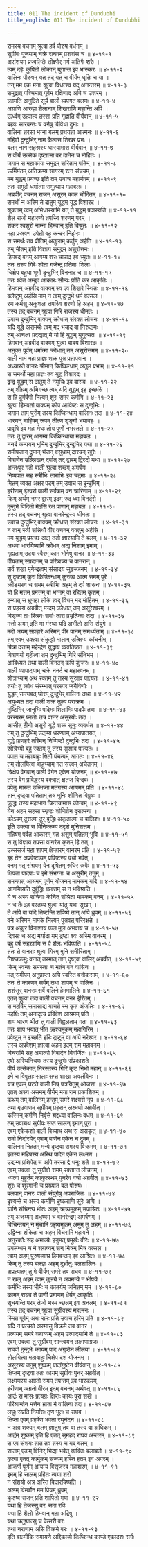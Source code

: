 ```yaml
---
title: 011 The incident of Dundubhi
title_english: 011 The incident of Dundubhi

---
```

रामस्य वचनम् श्रुत्वा हर्ष पौरुष वर्धनम् ।  
सुग्रीवः पूजयाम् चक्रे राघवम् प्रशशंस च ॥ ४-११-१  
असंशयम् प्रज्वलितैः तीक्ष्णैर् मर्म अतिगैः शरैः ।  
त्वम् दहेः कुपितो लोकान् युगान्त इव भास्करः ॥ ४-११-२  
वालिनः पौरुषम् यत् तद् यत् च वीर्यम् धृतिः च या ।  
तन् मम एक मनाः श्रुत्वा विधत्स्व यद् अनन्तरम् ॥ ४-११-३  
समुद्रात् पश्चिमात् पूर्वम् दक्षिणाद् अपि च उत्तरम् ।  
क्रामति अनुदिते सूर्ये वाली व्यपगत क्लमः ॥ ४-११-४  
अग्राणि आरुह्य शैलानाम् शिखराणि महान्ति अपि ।  
ऊर्ध्वम् उत्पात्य तरसा प्रति गृह्णाति वीर्यवान् ॥ ४-११-५  
बहवः सारवन्तः च वनेषु विविधा द्रुमाः ।  
वालिना तरसा भग्ना बलम् प्रथयता आत्मनः ॥ ४-११-६  
महिषो दुन्दुभिर् नाम कैलास शिखर प्रभः ।  
बलम् नाग सहस्रस्य धारयामास वीर्यवान् ॥ ४-११-७  
स वीर्य उत्सेक दुष्टात्मा वर दानेन च मोहितः ।  
जगाम स महाकायः समुद्रम् सरिताम् पतिम् ॥ ४-११-८  
ऊर्मिमंतम् अतिक्रम्य सागरम् रत्न संचयम् ।  
मम युद्धम् प्रयच्छ इति तम् उवाच महार्णवम् ॥ ४-११-९  
ततः समुद्रो धर्मात्मा समुत्थाय महाबलः ।  
अब्रवीद् वचनम् राजन् असुरम् काल चोदितम् ॥ ४-११-१०  
समर्थो न अस्मि ते दातुम् युद्धम् युद्ध विशारद ।  
श्रूयताम् त्वम् अभिधास्यामि यत् ते युद्धम् प्रदास्यति ॥ ४-११-११  
शैल राजो महारण्ये तपस्वि शरणम् परम् ।  
शंकर श्वशुरो नाम्ना हिमवान् इति विश्रुतः ॥ ४-११-१२  
महा प्रस्रवण उपेतो बहु कन्दर निर्झरः ।  
स समर्थः तव प्रीतिम् अतुलाम् कर्तुम् अर्हति ॥ ४-११-१३  
तम् भीतम् इति विज्ञाय समुद्रम् असुरोत्तमः ।  
हिमवद् वनम् आगम्य शरः चापाद् इव च्युतः ॥ ४-११-१४  
ततः तस्य गिरेः श्वेता गजेन्द्र प्रतिमाः शिलाः ।  
चिक्षेप बहुधा भूमौ दुन्दुभिर् विननाद च ॥ ४-११-१५  
ततः श्वेत अम्बुद आकारः सौम्यः प्रीति कर आकृतिः ।  
हिमवान् अब्रवीद् वाक्यम् स्व एव शिखरे स्थितः ॥ ४-११-१६  
क्लेष्टुम् अर्हसि माम् न त्वम् दुन्दुभे धर्म वत्सल ।  
रण कर्मसु अकुशलः तपस्वि शरणो हि अहम् ॥ ४-११-१७  
तस्य तद् वचनम् श्रुत्वा गिरि राजस्य धीमतः ।  
उवाच दुन्दुभिर् वाक्यम् क्रोधात् संरक्त लोचनः ॥ ४-११-१८  
यदि युद्धे असमर्थः त्वम् मद् भयाद् वा निरुद्यमः ।  
तम् आचक्ष्व प्रदद्यात् मे यो हि युद्धम् युयुत्सतः ॥ ४-११-१९  
हिमवान् अब्रवीद् वाक्यम् श्रुत्वा वाक्य विशारदः ।  
अनुक्त पूर्वम् धर्मात्मा क्रोधात् तम् असुरोत्तमम् ॥ ४-११-२०  
वाली नाम महा प्राज्ञः शक्र पुत्र प्रतापवान् ।  
अध्यास्ते वानरः श्रीमान् किष्किन्धाम् अतुल प्रभाम् ॥ ४-११-२१  
स समर्थो महा प्राज्ञः तव युद्ध विशारदः ।  
द्वन्द्व युद्धम् स दातुम् ते नमुचिः इव वासवः ॥ ४-११-२२  
तम् शीघ्रम् अभिगच्छ त्वम् यदि युद्धम् इह इच्छसि ।  
स हि दुर्मर्षणो नित्यम् शूरः समर कर्मणि ॥ ४-११-२३  
श्रुत्वा हिमवतो वाक्यम् कोप आविष्टः स दुन्दुभिः ।  
जगाम ताम् पुरीम् तस्य किष्किन्धाम् वालिनः तदा ॥ ४-११-२४  
धारयन् माहिषम् रूपम् तीक्ष्ण शृङ्गो भयावहः ।  
प्रावृषि इव महा मेघः तोय पूर्णो नभस्तले ॥ ४-११-२५  
ततः तु द्वारम् आगम्य किष्किन्धाया महाबलः ।  
ननर्द कम्पयन् भूमिम् दुन्दुभिर् दुन्दुभिर् यथा ॥ ४-११-२६  
समीपजान् द्रुमान् भंजन् वसुधाम् दारयन् खुरैः ।  
विषाणेन उल्लिखन् दर्पात् तद् द्वारम् द्विरदो यथा ॥ ४-११-२७  
अन्तःपुर गतो वाली श्रुत्वा शब्दम् अमर्षणः ।  
निष्पपात सह स्त्रीभिः ताराभिः इव चंद्रमाः ॥ ४-११-२८  
मितम् व्यक्त अक्षर पदम् तम् उवाच स दुन्दुभिम् ।  
हरीणाम् ईश्वरो वाली सर्वेषाम् वन चारिणाम् ॥ ४-११-२९  
किम् अर्थम् नगर द्वारम् इदम् रुद् ध्वा विनर्दसे ।  
दुन्दुभे विदितो मेऽसि रक्ष प्राणान् महाबल ॥ ४-११-३०  
तस्य तद् वचनम् श्रुत्वा वानरेन्द्रस्य धीमतः ।  
उवाच दुन्दुभिर् वाक्यम् क्रोधात् संरक्त लोचनः ॥ ४-११-३१  
न त्वम् स्त्री सन्निधौ वीर वचनम् वक्तुम् अर्हसि ।  
मम युद्धम् प्रयच्छ अद्य ततो ज्ञास्यामि ते बलम् ॥ ४-११-३२  
अथवा धारयिष्यामि क्रोधम् अद्य निशाम् इमाम् ।  
गृह्यताम् उदयः स्वैरम् काम भोगेषु वानर ॥ ४-११-३३  
दीयताम् संप्रदानम् च परिष्वज्य च वानरान् ।  
सर्व शखा मृगेन्द्रत्वम् संसादय सुहृज्जनम् ॥ ४-११-३४  
सु दृष्टाम् कुरु किष्किन्धाम् कुरुष्व आत्म समम् पुरे ।  
क्रीडयस्व च समम् स्त्रीभिः अहम् ते दर्प शासनः ॥ ४-११-३५  
यो हि मत्तम् प्रमत्तम् वा भग्नम् वा रहितम् कृशम् ।  
हन्यात् स भ्रूणहा लोके त्वद् विधम् मद मोहितम् ॥ ४-११-३६  
स प्रहस्य अब्रवीत् मन्दम् क्रोधात् तम् असुरेश्वरम् ।  
विसृज्य ताः स्त्रियः सर्वाः तारा प्रभृतिकाः तदा ॥ ४-११-३७  
मत्तो अयम् इति मा मंस्था यदि अभीतो असि संयुगे ।  
मदो अयम् संप्रहारे अस्मिन् वीर पानम् समर्थ्यताम् ॥ ४-११-३८  
तम् एवम् उक्त्वा संक्रुद्धो मालाम् उत्क्षिप्य कांचनीम् ।  
पित्रा दत्ताम् महेन्द्रेण युद्धाय व्यवतिष्ठत ॥ ४-११-३९  
विषाणयो गृहीत्वा तम् दुन्दुभिम् गिरि संनिभम् ।  
आविध्यत तथा वाली विनदन् कपि कुंजरः ॥ ४-११-४०  
वाली व्यापादयाम् चक्रे ननर्द च महास्वनम् ।  
श्रोत्राभ्याम् अथ रक्तम् तु तस्य सुस्राव पात्यतः ॥ ४-११-४१  
तयोः तु क्रोध संरम्भात् परस्पर जयैषिणोः ।  
युद्धम् समभवत् घोरम् दुन्दुभेर् वालिनः तथा ॥ ४-११-४२  
अयुध्यत तदा वाली शक्र तुल्य पराक्रमः ।  
मुष्टिभिर् जानुभिः पद्भिः शिलाभिः पादपैः तथा ॥ ४-११-४३  
परस्परम् घ्नतोः तत्र वानर असुरयोः तदा ।  
आसीत् हीनो असुरो युद्धे शक्र सूनुः व्यवर्धत ॥ ४-११-४४  
तम् तु दुन्दुभिम् उद्यम्य धरण्याम् अभ्यपातयत् ।  
युद्धे प्राणहरे तस्मिन् निष्पिष्टो दुन्दुभिः तदा ॥ ४-११-४५  
स्रोत्रेभ्यो बहु रक्तम् तु तस्य सुस्राव पात्यतः ।  
पपात च महाबाहुः क्षितौ पंचत्वम् आगतः ॥ ४-११-४६  
तम् तोलयित्वा बाहुभ्याम् गत सत्त्वम् अचेतनम् ।  
चिक्षेप वेगवान् वाली वेगेन एकेन योजनम् ॥ ४-११-४७  
तस्य वेग प्रविद्धस्य वक्त्रात् क्षतज बिन्दवः ।  
प्रपेतुः मारुत उत्क्षिप्ता मतंगस्य आश्रमम् प्रति ॥ ४-११-४८  
तान् दृष्ट्वा पतिताम् तत्र मुनिः शोणित विप्रुषः ।  
क्रुद्धः तस्य महाभाग चिन्तयामास कोन्वम् ॥ ४-११-४९  
येन अहम् सहसा स्पृष्टः शोणितेन दुरात्मना ।  
कोऽयम् दुरात्मा दुर् बुद्धिः अकृतात्मा च बालिशः ॥ ४-११-५०  
इति उक्त्वा स विनिष्क्रम्य ददृशे मुनिसत्तम ।  
महिषम् पर्वत आकारम् गत असुम् पतितम् भुवि ॥ ४-११-५१  
स तु विज्ञाय तपसा वानरेण कृतम् हि तत् ।  
उत्ससर्ज महा शापम् क्षेप्तारम् वानरम् प्रति ॥ ४-११-५२  
इह तेन अप्रवेष्टव्यम् प्रविष्टस्य वधो भवेत् ।  
वनम् मत् संश्रयम् येन दूषितम् रुधिर स्रवैः ॥ ४-११-५३  
क्षिपता पादपाः च इमे संभग्नाः च असुरीम् तनुम् ।  
समन्तात् आश्रमम् पूर्णम् योजनम् मामकम् यदि ॥ ४-११-५४  
आगमिष्यति दुर्बुद्धिः व्यक्तम् स न भविष्यति ।  
ये च अस्य सचिवाः केचित् संश्रिता मामकम् वनम् ॥ ४-११-५५  
न च तैः इह वस्तव्य श्रुत्वा यांतु यथा सुखम् ।  
ते अपि वा यदि तिष्टन्ति शपिष्ये तान् अपि ध्रुवम् ॥ ४-११-५६  
वने अस्मिन् मामके नित्यम् पुत्रवत् परिरक्षते ।  
पत्र अंकुर विनाशाय फल मूल अभवाय च ॥ ४-११-५७  
दिवसः च अद्य मर्यादा यम् द्रष्टा श्वः अस्मि वानरम् ।  
बहु वर्ष सहस्राणि स वै शैलः भविष्यति ॥ ४-११-५८  
ततः ते वानराः श्रुत्वा गिरम् मुनि समीरिताम् ।  
निश्चक्रमुः वनात् तस्मात् तान् दृष्ट्वा वालिर् अब्रवीत् ॥ ४-११-५९  
किम् भवन्तः समस्ताः च मतंग वन वासिनः ।  
मत् समीपम् अनुप्राप्ता अपि स्वस्ति वनौकसाम् ॥ ४-११-६०  
ततः ते कारणम् सर्वम् तथा शापम् च वालिनः ।  
शशंसुर् वानराः सर्वे वलिने हेममालिने ॥ ४-११-६१  
एतत् श्रुत्वा तदा वाली वचनम् वनर ईरितम् ।  
स महर्षिम् समासाद्य याचते स्म कृत अंजलिः ॥ ४-११-६२  
महर्षिः तम् अनादृत्य प्रविवेश आश्रमम् प्रति ।  
शाप धारण भीतः तु वाली विह्वलताम् गतः ॥ ४-११-६३  
ततः शाप भयात् भीत ऋश्यमूकम् महागिरिम् ।  
प्रवेष्टुम् न इच्छति हरिः द्रष्टुम् वा अपि नरेश्वर ॥ ४-११-६४  
तस्य अप्रवेशम् ज्ञात्वा अहम् इदम् राम महावनम् ।  
विचरामि सह अमात्यो विषादेन विवर्जितः ॥ ४-११-६५  
एषो अस्थिनिचयः तस्य दुन्दुभेः संप्रकाशते ।  
वीर्य उत्सेकात् निरस्तस्य गिरि कूट निभो महान् ॥ ४-११-६६  
इमे च विपुलाः सालाः सप्त शाखा अवलंबिनः ।  
यत्र एकम् घटते वाली निष् पत्रयितुम् ओजसा ॥ ४-११-६७  
एतत् अस्य असमम् वीर्यम् मया राम प्रकाशितम् ।  
कथम् तम् वालिनम् हन्तुम् समरे शक्ष्यसे नृप ॥ ४-११-६८  
तथा बृउवाणम् सुग्रीवम् प्रहसन् लक्ष्मणो अब्रवीत् ।  
कस्मिन् कर्मणि निर्वृत्ते श्रद्दध्या वालिनः वधम् ॥ ४-११-६९  
तम् उवाचथ सुग्रीवः सप्त सालन् इमान् पुरा ।  
एवम् एकैकशो वाली विव्याथ अथ स असकृत् ॥ ४-११-७०  
रामो निर्दारयेद् एषाम् बाणेन एकेन च द्रुमम् ।  
वालिनम् निहतम् मन्ये दृष्ट्वा रामस्य विक्रमम् ॥ ४-११-७१  
हतस्य महिषस्य अस्थि पादेन एकेन लक्ष्मण ।  
उद्यम्य प्रक्षिपेत् च अपि तरसा द्वे धनुः शते ॥ ४-११-७२  
एवम् उक्त्वा तु सुग्रीवो रामम् रक्तान्त लोचनम् ।  
ध्यत्वा मुहूर्तम् काकुत्स्थम् पुनरेव वचो अब्रवीत् ॥ ४-११-७३  
शूरः च शूरमानी च प्रख्यात बल पौरुषः ।  
बलवान् वानरः वाली संयुगेषु अपराजितः ॥ ४-११-७४  
दृश्यन्ते च अस्य कर्माणि दुष्कराणि सुरैः अपि ।  
यानि संचिन्त्य भीतः अहम् ऋष्यमूकम् उपाश्रितः ॥ ४-११-७५  
तम् अजय्यम् अधृष्यम् च वानरेन्द्रम् अमर्षणम् ।  
विचिन्तयन् न मुंचामि ॠष्यमूकम् अमुम् तु अहम् ॥ ४-११-७६  
उद्विग्नः शंकितः च अहम् विचरामि महावने ।  
अनुरक्तैः सह अमात्यैः हनुमत् प्रमुखैः वीरैः ॥ ४-११-७७  
उपलब्धम् च मे श्लाघ्यम् सन् मित्रम् मित्र वत्सल ।  
त्वाम् अहम् पुरुषव्याघ्र हिमवन्तम् इव आश्रितः ॥ ४-११-७८  
किम् तु तस्य बलज्ञः अहम् दुर्भ्रातुः बलशालिनः ।  
अप्रत्यक्षम् तु मे वीर्यम् समरे तव राघव ॥ ४-११-७९  
न खलु अहम् त्वाम् तुलये न अवमन्ये न भीषये ।  
कर्मभिः तस्य भीमैः च कातर्यम् जनितम् मम ॥ ४-११-८०  
कामम् राघव ते वाणी प्रमाणम् धैर्यम् आकृतिः ।  
सूचयन्ति परम् तेजो भस्म च्छन्नम् इव अनलम् ॥ ४-११-८१  
तस्य तद् वचनम् श्रुत्वा सुग्रीवस्य महत्मनः ।  
स्मित पूर्वम् अथः रामः प्रति उवाच हरिम् प्रति ॥ ४-११-८२  
यदि न प्रत्ययो अस्मासु विक्रमे तव वानर ।  
प्रत्ययम् समरे श्लाघ्यम् अहम् उत्पादयामि ते ॥ ४-११-८३  
एवम् उक्त्वा तु सुग्रीवम् सान्त्वयन् लक्ष्मणाग्रजः ।  
राघवो दुन्दुभेः कायम् पाद अंगुष्ठेन लीलया ॥ ४-११-८४  
तोलयित्वा महाबाहुः चिक्षेप दश योजनम् ।  
असुरस्य तनुम् शुष्कम् पादांगुष्टेन वीर्यवान् ॥ ४-११-८५  
क्षिप्तम् दृष्ट्वा ततः कायम् सुग्रीवः पुनर् अब्रवीत् ।  
लक्ष्मणस्य अग्रतो रामम् तपन्तम् इव भास्करम्  
हरीणाम् अग्रतो वीरम् इदम् वचनम् अर्थवत् ॥ ४-११-८६  
आर्द्रः स मांसः प्रत्यग्रः क्षिप्तः कायः पुरा सखे ।  
परिश्रान्तेन मत्तेन भ्राता मे वालिना तदा॥ ४-११-८७  
लघुः संप्रति निर्मांसः तृण भूतः च राघव ।  
क्षिप्ता एवम् प्रहर्षेण भवता रघुनंदन ॥ ४-११-८८  
न अत्र शक्यम् बलम् ज्ञातुम् तव वा तस्य वा अधिकम् ।  
आर्द्रम् शुष्कम् इति हि एतत् सुमहद् राघव अन्तरम् ॥ ४-११-८९  
स एव संशयः तात तव तस्य च यद् बलम् ।  
सालम् एकम् विनिर् भिद्या भवेत् व्यक्तिः बलाबले ॥ ४-११-९०  
कृत्वा एतत् कार्मुकम् सज्यम् हस्ति हतम् इव अपरम् ।  
आकर्ण पूर्णम् आयम्य विसृजस्व महाशरम् ॥ ४-११-९१  
इमम् हि सालम् प्रहितः त्वया शरो  
न संशयो अत्र अस्ति विदारयिष्यति ।  
अलम् विमर्शेन मम प्रियम् ध्रुवम्  
कुरुष्व राजन् प्रति शापितो मया ॥ ४-११-९२  
यथा हि तेजस्सु वरः सदा रविः  
यथा हि शैलो हिमवान् महा अद्रिषु ।  
यथा चतुष्पात्सु च केसरी वरः  
तथा नराणाम् असि विक्रमे वरः ॥ ४-११-९३  
इति वाल्मीकि रामायणे अद्दिकाव्ये किष्किन्ध काण्डे एकादशः सर्गः